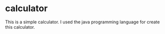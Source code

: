 # calculator
This is a simple calculator. I used the java programming language for create this calculator.
